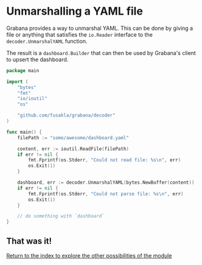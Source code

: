 # Unmarshalling a YAML file

Grabana provides a way to unmarshal YAML. This can be done by giving a file or anything that
satisfies the `io.Reader` interface to the `decoder.UnmarshalYAML` function.

The result is a `dashboard.Builder` that can then be used by Grabana's client to upsert the dashboard.

```go
package main 

import (
	"bytes"
	"fmt"
	"io/ioutil"
	"os"

	"github.com/fusakla/grabana/decoder"
)

func main() {
	filePath := "some/awesome/dashboard.yaml"

	content, err := ioutil.ReadFile(filePath)
	if err != nil {
		fmt.Fprintf(os.Stderr, "Could not read file: %s\n", err)
		os.Exit(1)
	}

	dashboard, err := decoder.UnmarshalYAML(bytes.NewBuffer(content))
	if err != nil {
		fmt.Fprintf(os.Stderr, "Could not parse file: %s\n", err)
		os.Exit(1)
	}

	// do something with `dashboard`
}
```

## That was it!

[Return to the index to explore the other possibilities of the module](index.md)
